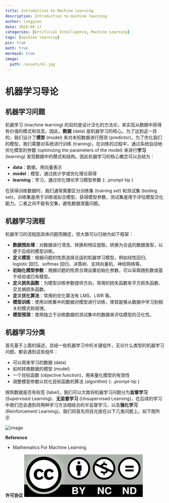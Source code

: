 ```yaml
---
title: Introduction to Machine Learning
description: Introduction to machine learning
author: longyuan
date: 2024-08-17 
categories: [Artificial Intelligence, Machine Learning]
tags: [machine learning]
pin: true
math: true
mermaid: true
image:
  path: /assets/ml.jpg
---
```


# 机器学习导论

## 机器学习问题

机器学习 (machine learning) 的目的是设计泛化的方法论，来实现从数据中获得有价值的模式和信息。因此，**数据** (data) 是机器学习的核心。为了达到这一目的，我们设计了**模型** (model) 来对未知数据进行预测 (predictor)，为了优化我们的模型，我们需要对系统进行训练 (training)，在训练的过程中，通过系统自动地优化模型的参数 (optimizing the parameters of the model) 来进行**学习** (learning) 发现数据中的模式和结构。因此机器学习的核心概念可以总结为：

>
- **data**：数据，用向量表示
- **model**：模型，通过统计学或优化理论获得
- **learning**：学习，通过优化理论学习模型参数 
{: .prompt-tip }

在获得训练数据时，我们通常需要区分训练集 (training set) 和测试集 (testing set)，训练集是用于训练或拟合模型，获得模型参数，测试集是用于评估模型泛化能力。二者之间不能有交集，避免数据泄露问题。

## 机器学习流程

机器学习的流程因具体问题而确定，但大致可以归纳为如下框架：

- **数据预处理**：对数据进行清洗、转换和特征提取，转换为合适的数据类型，以便于后续的模型训练。
- **定义模型**：根据问题的性质选择合适的机器学习模型，例如线性回归、logistic 回归、softmax 回归、决策树、支持向量机、神经网络等。
- **初始化模型参数**：根据问题的性质合理设置初始化参数，可以采取随机数或基于经验或已有模型。
- **定义损失函数**：为模型训练参数提供方向，常用的损失函数有平方损失函数、交叉熵损失函数。
- **定义优化算法**：常用的优化算法有 LMS、LWR 等。
- **模型训练**：使用训练集中的数据对模型进行训练，使其能够从数据中学习到相关的模式和规律。
- **模型预测**：使用独立于训练数据的测试集中的数据来评估模型的泛化性。

## 机器学习分类

首先基于上面的描述，总结一些机器学习中的关键组件，无论什么类型的机器学习问题，都会遇到这些组件：

>
- 可以用来学习的数据 (data)
- 如何转换数据的模型 (model)
- 一个目标函数 (objective function)，用来量化模型的有效性
- 调整模型参数以优化目标函数的算法 (algorithm) 
{: .prompt-tip }

按照数据是否有标签 (label)，我们可以大致将机器学习问题分为**监督学习** (Supervised Learning)、**无监督学习** (Unsupervised Learning)，在后续的学习中我们还会遇到将两种学习方法相结合的半监督学习，以及**强化学习** (Reinforcement Learning)。我们将首先将目光放在以下几类问题上。如下图所示

![image](https://github.com/user-attachments/assets/9aa5eaa5-3f68-43a7-9648-a506cc9d5c4e)


**Reference**
* Mathematics For Machine Learning

**许可协议**
![alt text](../assets/ccbyncnd.png)

